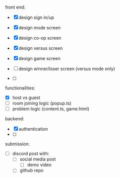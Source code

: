 front end:
- [x] design sign in/up
- [x] design mode screen
- [x] design co-op screen
- [x] design versus screen

- [x] design game screen
- [ ] design winner/loser screen (versus mode only)
- [ ]

functionalities:
- [x] host vs guest
- [ ] room joining logic (popup.ts)
- [ ] problem logic (content.ts, game.html)

backend:
- [x] authentication
- [ ]

submission:
- [ ] discord post with:
    - [ ] social media post
        - [ ] demo video
    - [ ] github repo
